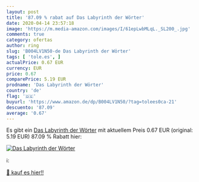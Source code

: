 ```yaml
---
layout: post
title: '87.09 % rabat auf Das Labyrinth der Wörter'
date: 2020-04-14 23:57:18
image: 'https://m.media-amazon.com/images/I/61epLwbMLqL._SL200_.jpg'
comments: true
category: ofertas
author: ring
slug: 'B004LV1N50-de Das Labyrinth der Wörter'
tags: [ 'tole.es', ]
actualPrice: 0.67 EUR
currency: EUR
price: 0.67
comparePrice: 5.19 EUR
prodname: 'Das Labyrinth der Wörter'
country: 'de'
flag: '🇩🇪'
buyurl: 'https://www.amazon.de/dp/B004LV1N50/?tag=tolees0ca-21'
descuento: '87.09'
average: '0.67'
---
```


Es gibt ein [Das Labyrinth der Wörter](https://www.amazon.de/dp/B004LV1N50/?tag=tolees0ca-21) mit aktuellem Preis 0.67 EUR (original: 5.19 EUR) 87.09 % Rabatt hier:

[![Das Labyrinth der Wörter](https://m.media-amazon.com/images/I/61epLwbMLqL._SL200_.jpg)](https://www.amazon.de/dp/B004LV1N50/?tag=tolees0ca-21)

ℹ️:


[🛒 kauf es hier!!](https://www.amazon.de/dp/B004LV1N50/?tag=tolees0ca-21)
